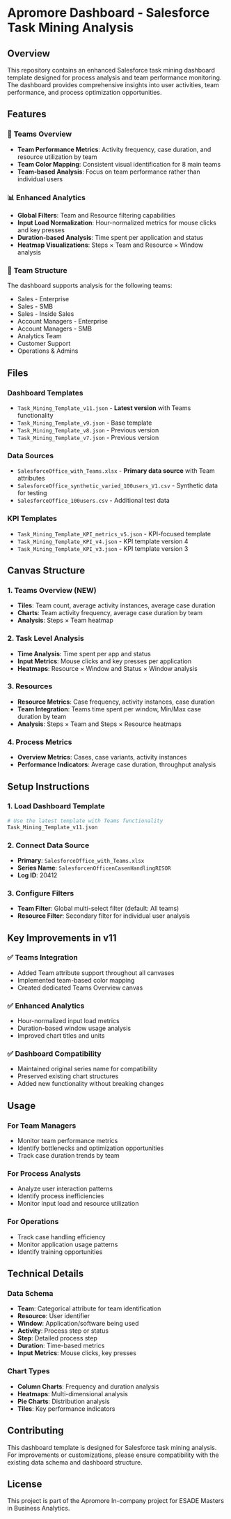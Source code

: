 # Apromore Dashboard - Salesforce Task Mining Analysis

## Overview
This repository contains an enhanced Salesforce task mining dashboard template designed for process analysis and team performance monitoring. The dashboard provides comprehensive insights into user activities, team performance, and process optimization opportunities.

## Features

### 🎯 **Teams Overview**
- **Team Performance Metrics**: Activity frequency, case duration, and resource utilization by team
- **Team Color Mapping**: Consistent visual identification for 8 main teams
- **Team-based Analysis**: Focus on team performance rather than individual users

### 📊 **Enhanced Analytics**
- **Global Filters**: Team and Resource filtering capabilities
- **Input Load Normalization**: Hour-normalized metrics for mouse clicks and key presses
- **Duration-based Analysis**: Time spent per application and status
- **Heatmap Visualizations**: Steps × Team and Resource × Window analysis

### 🏢 **Team Structure**
The dashboard supports analysis for the following teams:
- Sales - Enterprise
- Sales - SMB  
- Sales - Inside Sales
- Account Managers - Enterprise
- Account Managers - SMB
- Analytics Team
- Customer Support
- Operations & Admins

## Files

### Dashboard Templates
- `Task_Mining_Template_v11.json` - **Latest version** with Teams functionality
- `Task_Mining_Template_v9.json` - Base template
- `Task_Mining_Template_v8.json` - Previous version
- `Task_Mining_Template_v7.json` - Previous version

### Data Sources
- `SalesforceOffice_with_Teams.xlsx` - **Primary data source** with Team attributes
- `SalesforceOffice_synthetic_varied_100users_V1.csv` - Synthetic data for testing
- `SalesforceOffice_100users.csv` - Additional test data

### KPI Templates
- `Task_Mining_Template_KPI_metrics_v5.json` - KPI-focused template
- `Task_Mining_Template_KPI_v4.json` - KPI template version 4
- `Task_Mining_Template_KPI_v3.json` - KPI template version 3

## Canvas Structure

### 1. Teams Overview (NEW)
- **Tiles**: Team count, average activity instances, average case duration
- **Charts**: Team activity frequency, average case duration by team
- **Analysis**: Steps × Team heatmap

### 2. Task Level Analysis
- **Time Analysis**: Time spent per app and status
- **Input Metrics**: Mouse clicks and key presses per application
- **Heatmaps**: Resource × Window and Status × Window analysis

### 3. Resources
- **Resource Metrics**: Case frequency, activity instances, case duration
- **Team Integration**: Teams time spent per window, Min/Max case duration by team
- **Analysis**: Steps × Team and Steps × Resource heatmaps

### 4. Process Metrics
- **Overview Metrics**: Cases, case variants, activity instances
- **Performance Indicators**: Average case duration, throughput analysis

## Setup Instructions

### 1. Load Dashboard Template
```bash
# Use the latest template with Teams functionality
Task_Mining_Template_v11.json
```

### 2. Connect Data Source
- **Primary**: `SalesforceOffice_with_Teams.xlsx`
- **Series Name**: `SalesforcenOfficenCasenHandlingRISOR`
- **Log ID**: 20412

### 3. Configure Filters
- **Team Filter**: Global multi-select filter (default: All teams)
- **Resource Filter**: Secondary filter for individual user analysis

## Key Improvements in v11

### ✅ **Teams Integration**
- Added Team attribute support throughout all canvases
- Implemented team-based color mapping
- Created dedicated Teams Overview canvas

### ✅ **Enhanced Analytics**
- Hour-normalized input load metrics
- Duration-based window usage analysis
- Improved chart titles and units

### ✅ **Dashboard Compatibility**
- Maintained original series name for compatibility
- Preserved existing chart structures
- Added new functionality without breaking changes

## Usage

### For Team Managers
- Monitor team performance metrics
- Identify bottlenecks and optimization opportunities
- Track case duration trends by team

### For Process Analysts
- Analyze user interaction patterns
- Identify process inefficiencies
- Monitor input load and resource utilization

### For Operations
- Track case handling efficiency
- Monitor application usage patterns
- Identify training opportunities

## Technical Details

### Data Schema
- **Team**: Categorical attribute for team identification
- **Resource**: User identifier
- **Window**: Application/software being used
- **Activity**: Process step or status
- **Step**: Detailed process step
- **Duration**: Time-based metrics
- **Input Metrics**: Mouse clicks, key presses

### Chart Types
- **Column Charts**: Frequency and duration analysis
- **Heatmaps**: Multi-dimensional analysis
- **Pie Charts**: Distribution analysis
- **Tiles**: Key performance indicators

## Contributing
This dashboard template is designed for Salesforce task mining analysis. For improvements or customizations, please ensure compatibility with the existing data schema and dashboard structure.

## License
This project is part of the Apromore In-company project for ESADE Masters in Business Analytics.
